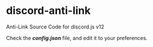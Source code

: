 # discord-anti-link
Anti-Link Source Code for discord.js v12

Check the ***config.json*** file, and edit it to your preferences.
